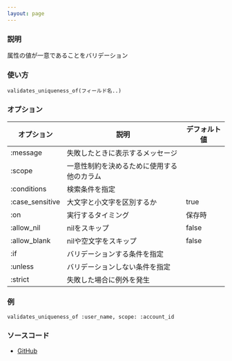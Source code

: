 ```yaml
---
layout: page
---
```


### 説明

属性の値が一意であることをバリデーション

### 使い方

    validates_uniqueness_of(フィールド名..)

### オプション

| オプション      | 説明                                       | デフォルト値 |
| -------------- | ----------------------------------------- | ----------- |
| :message        | 失敗したときに表示するメッセージ           |              |
| :scope          | 一意性制約を決めるために使用する他のカラム |              |
| :conditions     | 検索条件を指定                             |              |
| :case_sensitive | 大文字と小文字を区別するか                 | true         |
| :on             | 実行するタイミング                         | 保存時       |
| :allow_nil      | nilをスキップ                              | false        |
| :allow_blank    | nilや空文字をスキップ                      | false        |
| :if             | バリデーションする条件を指定               |              |
| :unless         | バリデーションしない条件を指定             |              |
| :strict         | 失敗した場合に例外を発生                   |              |

### 例

    validates_uniqueness_of :user_name, scope: :account_id

### ソースコード

- [GitHub](https://github.com/rails/rails/blob/98d33e3789adc098a1b866aee1d637660018270c/activerecord/lib/active_record/validations/uniqueness.rb#L224)
